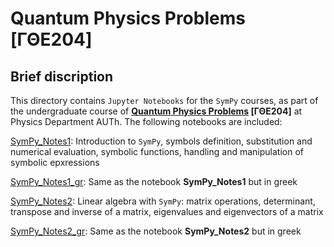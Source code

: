 # **Quantum Physics Problems [ΓΘΕ204]**

## **Brief discription**

This directory contains `Jupyter Notebooks` for the `SymPy` courses, as part of the undergraduate course of **[Quantum Physics Problems](https://www.physics.auth.gr/courses/234) [ΓΘΕ204]** at Physics Department AUTh. The following notebooks are included:

[SymPy_Notes1](https://github.com/istergak/Quantum-Physics-Problems/blob/main/SymPy_Notes1.ipynb): Introduction to `SymPy`, symbols definition, substitution and numerical evaluation, symbolic functions, handling and manipulation of symbolic epxressions

[SymPy_Notes1_gr](https://github.com/istergak/Quantum-Physics-Problems/blob/main/SymPy_Notes1_gr.ipynb): Same as the notebook **SymPy_Notes1** but in greek

[SymPy_Notes2](https://github.com/istergak/Quantum-Physics-Problems/blob/main/SymPy_Notes2.ipynb): Linear algebra with `SymPy`: matrix operations, determinant, transpose and inverse of a matrix, eigenvalues and eigenvectors of a matrix

[SymPy_Notes2_gr](https://github.com/istergak/Quantum-Physics-Problems/blob/main/SymPy_Notes2_gr.ipynb): Same as the notebook **SymPy_Notes2** but in greek
